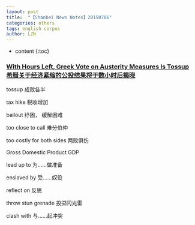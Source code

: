 ```yaml
---
layout: post
title:  "【Shanbei News Notes】20150706" 
categories: others
tags: english corpus
author: LZN
---
```


* content
{:toc}

<h3><a href="http://www.shanbay.com/read/article/34345/">With Hours Left, Greek Vote on Austerity Measures Is Tossup 希腊关于经济紧缩的公投结果将于数小时后揭晓</a></h3>
tossup 成败各半

tax hike 税收增加

bailout 纾困， 缓解困难

too close to call 难分伯仲

too costly for both sides 两败俱伤

Gross Domestic Product GDP

lead up to 为……做准备

enslaved by 受……奴役

reflect on 反思

throw stun grenade 投掷闪光雷

clash with 与……起冲突
